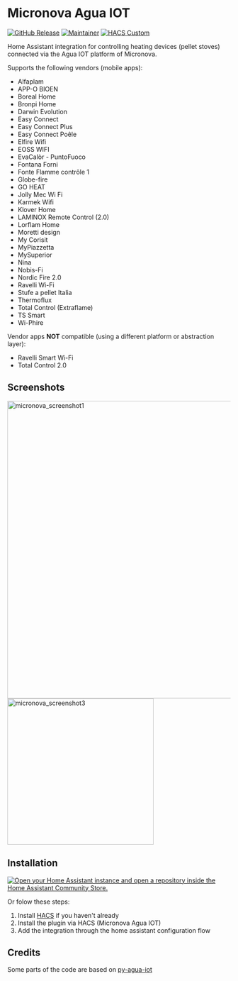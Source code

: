 # Micronova Agua IOT

[![GitHub Release][releases-shield]][releases]
[![Maintainer][maintainer-shield]][maintainer]
[![HACS Custom][hacs-shield]][hacs-url]

Home Assistant integration for controlling heating devices (pellet stoves) connected via the Agua IOT platform of Micronova.

Supports the following vendors (mobile apps):
* Alfaplam
* APP-O BIOEN
* Boreal Home
* Bronpi Home
* Darwin Evolution
* Easy Connect
* Easy Connect Plus
* Easy Connect Poêle
* Elfire Wifi
* EOSS WIFI
* EvaCalòr - PuntoFuoco
* Fontana Forni
* Fonte Flamme contrôle 1
* Globe-fire
* GO HEAT
* Jolly Mec Wi Fi
* Karmek Wifi
* Klover Home
* LAMINOX Remote Control (2.0)
* Lorflam Home
* Moretti design
* My Corisit
* MyPiazzetta
* MySuperior
* Nina
* Nobis-Fi
* Nordic Fire 2.0
* Ravelli Wi-Fi
* Stufe a pellet Italia
* Thermoflux
* Total Control (Extraflame)
* TS Smart
* Wi-Phire

Vendor apps **NOT** compatible (using a different platform or abstraction layer):
* Ravelli Smart Wi-Fi
* Total Control 2.0

## Screenshots
<img width="671" alt="micronova_screenshot1" src="https://github.com/vincentwolsink/home_assistant_micronova_agua_iot/assets/1639734/4c646550-637d-4e20-bc64-a6977bfee3af">
<img width="330" alt="micronova_screenshot3" src="https://github.com/vincentwolsink/home_assistant_micronova_agua_iot/assets/1639734/3a06b135-eaee-4ff2-94e4-c3da268fb7a9">

## Installation

[![Open your Home Assistant instance and open a repository inside the Home Assistant Community Store.](https://my.home-assistant.io/badges/hacs_repository.svg)](https://my.home-assistant.io/redirect/hacs_repository/?owner=vincentwolsink&repository=home_assistant_micronova_agua_iot&category=integration)

Or folow these steps:
1. Install [HACS](https://hacs.xyz/) if you haven't already
2. Install the plugin via HACS (Micronova Agua IOT)
3. Add the integration through the home assistant configuration flow

## Credits

Some parts of the code are based on [py-agua-iot](https://github.com/fredericvl/py-agua-iot)

[releases-shield]: https://img.shields.io/github/v/release/vincentwolsink/home_assistant_micronova_agua_iot.svg?style=for-the-badge
[releases]: https://github.com/vincentwolsink/home_assistant_micronova_agua_iot/releases
[maintainer-shield]: https://img.shields.io/badge/maintainer-vincentwolsink-blue.svg?style=for-the-badge
[maintainer]: https://github.com/vincentwolsink
[hacs-shield]: https://img.shields.io/badge/HACS-Default-41BDF5.svg?style=for-the-badge
[hacs-url]: https://github.com/vincentwolsink/home_assistant_micronova_agua_iot
